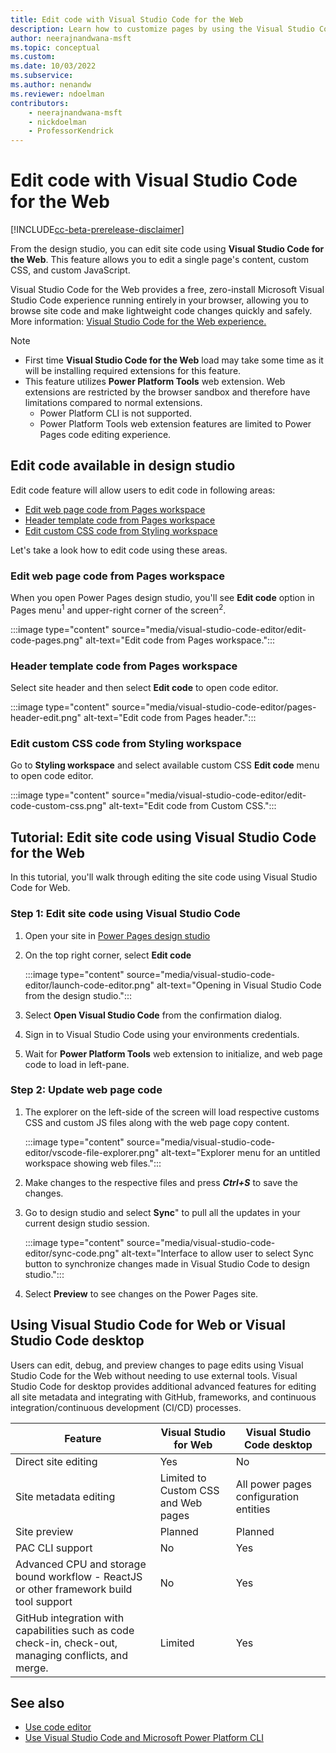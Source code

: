 ```yaml
---
title: Edit code with Visual Studio Code for the Web
description: Learn how to customize pages by using the Visual Studio Code for the Web editor.
author: neerajnandwana-msft
ms.topic: conceptual
ms.custom: 
ms.date: 10/03/2022
ms.subservice:
ms.author: nenandw 
ms.reviewer: ndoelman
contributors:
    - neerajnandwana-msft
    - nickdoelman
    - ProfessorKendrick
---
```


# Edit code with Visual Studio Code for the Web

[!INCLUDE[cc-beta-prerelease-disclaimer](../includes/cc-beta-prerelease-disclaimer.md)]

From the design studio, you can edit site code using **Visual Studio Code for the Web**. This feature allows you to edit a single page's content, custom CSS, and custom JavaScript.

Visual Studio Code for the Web provides a free, zero-install Microsoft Visual Studio Code experience running entirely in your browser, allowing you to browse site code and make lightweight code changes quickly and safely. More information: [Visual Studio Code for the Web experience.](https://code.visualstudio.com/docs/editor/vscode-web)

> [!NOTE]
> - First time **Visual Studio Code for the Web** load may take some time as it will be installing required extensions for this feature. 
> - This feature utilizes **Power Platform Tools** web extension. Web extensions are restricted by the browser sandbox and therefore have limitations compared to normal extensions.
>   - Power Platform CLI is not supported.
>   - Power Platform Tools web extension features are limited to Power Pages code editing experience.

## Edit code available in design studio

Edit code feature will allow users to edit code in following areas:

- [Edit web page code from Pages workspace](#edit-web-page-code-from-pages-workspace)
- [Header template code from Pages workspace](#header-template-code-from-pages-workspace)
- [Edit custom CSS code from Styling workspace](#edit-custom-css-code-from-styling-workspace)

Let's take a look how to edit code using these areas.

### Edit web page code from Pages workspace

When you open Power Pages design studio, you'll see **Edit code** option in Pages menu<sup>1</sup> and upper-right corner of the screen<sup>2</sup>. 

:::image type="content" source="media/visual-studio-code-editor/edit-code-pages.png" alt-text="Edit code from Pages workspace.":::

### Header template code from Pages workspace

Select site header and then select **Edit code** to open code editor.

:::image type="content" source="media/visual-studio-code-editor/pages-header-edit.png" alt-text="Edit code from Pages header.":::

### Edit custom CSS code from Styling workspace

Go to **Styling workspace** and select available custom CSS **Edit code** menu to open code editor.

:::image type="content" source="media/visual-studio-code-editor/edit-code-custom-css.png" alt-text="Edit code from Custom CSS.":::

## Tutorial: Edit site code using Visual Studio Code for the Web

In this tutorial, you'll walk through editing the site code using Visual Studio Code for Web.

### Step 1: Edit site code using Visual Studio Code

1. Open your site in [Power Pages design studio](../getting-started/use-design-studio.md)

1. On the top right corner, select **Edit code**

    :::image type="content" source="media/visual-studio-code-editor/launch-code-editor.png" alt-text="Opening in Visual Studio Code from the design studio.":::

1. Select **Open Visual Studio Code** from the confirmation dialog.

1. Sign in to Visual Studio Code using your environments credentials.

1. Wait for **Power Platform Tools** web extension to initialize, and web page code to load in left-pane.

### Step 2: Update web page code

1. The explorer on the left-side of the screen will load respective customs CSS and custom JS files along with the web page copy content.

    :::image type="content" source="media/visual-studio-code-editor/vscode-file-explorer.png" alt-text="Explorer menu for an untitled workspace showing web files.":::

1. Make changes to the respective files and press ***Ctrl+S*** to save the changes.

1. Go to design studio and select **Sync**" to pull all the updates in your current design studio session.

    :::image type="content" source="media/visual-studio-code-editor/sync-code.png" alt-text="Interface to allow user to select Sync button to synchronize changes made in Visual Studio Code to design studio.":::

1. Select **Preview** to see changes on the Power Pages site.

## Using Visual Studio Code for Web or Visual Studio Code desktop

Users can edit, debug, and preview changes to page edits using Visual Studio Code for the Web without needing to use external tools. Visual Studio Code for desktop provides additional advanced features for editing all site metadata and integrating with GitHub, frameworks, and continuous integration/continuous development (CI/CD) processes.

| Feature | Visual Studio for Web | Visual Studio Code desktop |
| - | - | - |
| Direct site editing | Yes | No |
| Site metadata editing | Limited to Custom CSS and Web pages | All power pages configuration entities |
| Site preview | Planned | Planned |
| PAC CLI support | No | Yes |
| Advanced CPU and storage bound workflow - ReactJS or other framework build tool support | No | Yes |
| GitHub integration with capabilities such as code check-in, check-out, managing conflicts, and merge. | Limited | Yes |

## See also

- [Use code editor](../getting-started/code-editor.md)
- [Use Visual Studio Code and Microsoft Power Platform CLI](cli-tutorial.md)

